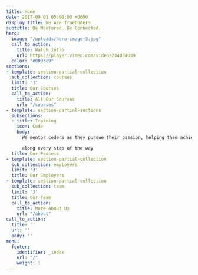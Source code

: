 ```yaml
---
title: Home
date: 2017-09-01 05:00:00 +0000
display_title: We Are TrueCoders
subtitle: Be Mentored. Be Connected.
hero:
  image: "/uploads/hero-image-3.jpg"
  call_to_action:
    title: Watch Intro
    url: https://player.vimeo.com/video/234034039
  color: "#0093c9"
sections:
- template: section-partial-collection
  sub_collection: courses
  limit: '3'
  title: Our Courses
  call_to_action:
    title: All Our Courses
    url: "/courses"
- template: section-partial-sections
  subsections:
  - title: Training
    icon: Code
    body: |-
      We mentor coders as they pursue their passion, helping them achieve success

      along every step of the way
  title: Our Process
- template: section-partial-collection
  sub_collection: employers
  limit: '3'
  title: Our Employers
- template: section-partial-collection
  sub_collection: team
  limit: '3'
  title: Our Team
  call_to_action:
    title: More About Us
    url: "/about"
call_to_action:
  title: ''
  url: ''
  body: ''
menu:
  footer:
    identifier: _index
    url: "/"
    weight: 1
---
```


